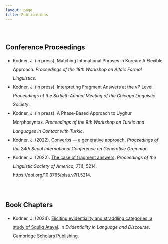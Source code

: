 ```yaml
---
layout: page
title: Publications
---
```

<!-- 
cd C:\Users\Jacob\jkodner18.github.io
bundle exec jekyll serve 
 -->

<div style="height: 25px"></div>

<head>
    <style>
        li {
            line-height: 2.0;
        }        
    </style>
</head>


## Conference Proceedings

<ul>
<li>Kodner, J. (in press). Matching Intonational Phrases in Korean: A Flexible Approach. <i>Proceedings of the 18th Workshop on Altaic Formal Linguistics</i>.</li>
<li>Kodner, J. (in press). Interpreting Fragment Answers at the vP Level. <i>Proceedings of the Sixtieth Annual Meeting of the Chicago Linguistic Society</i>.</li>
<li>Kodner, J. (in press). A Phase-Based Approach to Uyghur Morphosyntax. <i>Proceedings of the 9th Workshop on Turkic and Languages in Contact with Turkic</i>.</li>
<li>Kodner, J. (2022). <a href="https://drive.google.com/file/d/15b0qgDJrgE9NPaOcPD4mdcqEpRkh1p9w/view?usp=share_link">Converbs — a generative approach</a>. <i>Proceedings of the 24th Seoul International Conference on Generative Grammar</i>.</li>
<li>Kodner, J. (2022). <a href="https://doi.org/10.3765/plsa.v7i1.5214">The case of fragment answers</a>. <i>Proceedings of the Linguistic Society of America, 7</i>(1), 5214. https://doi.org/10.3765/plsa.v7i1.5214.</li>
</ul>

<div style="height: 25px"></div>

## Book Chapters

<ul>
<li>Kodner, J. (2024). <a href="https://www.cambridgescholars.com/product/978-1-0364-0451-2/">Eliciting evidentiality and straddling categories: a study of Squliq Atayal</a>. In <i>Evidentiality in Language and Discourse</i>. Cambridge Scholars Publishing.</li>
</ul>

<div style="height: 20px"></div>


